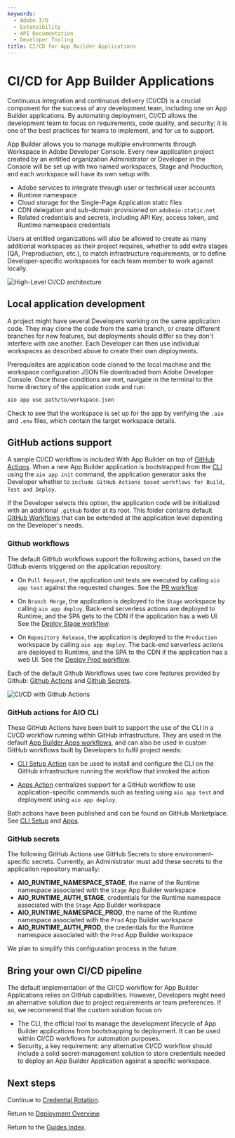 ```yaml
---
keywords:
  - Adobe I/O
  - Extensibility
  - API Documentation
  - Developer Tooling
title: CI/CD for App Builder Applications
---
```


# CI/CD for App Builder Applications

Continuous integration and continuous delivery (CI/CD) is a crucial component for the success of any development team, including one on App Builder applications. By automating deployment, CI/CD allows the development team to focus on requirements, code quality, and security; it is one of the best practices for teams to implement, and for us to support. 

App Builder allows you to manage multiple environments through Workspace in Adobe Developer Console. Every new application project created by an entitled organization Administrator or Developer in the Console will be set up with two named workspaces, Stage and Production, and each workspace will have its own setup with:

- Adobe services to integrate through user or technical user accounts
- Runtime namespace
- Cloud storage for the Single-Page Application static files 
- CDN delegation and sub-domain provisioned on `adobeio-static.net`
- Related credentials and secrets, including API Key, access token, and Runtime namespace credentials

Users at entitled organizations will also be allowed to create as many additional workspaces as their project requires, whether to add extra stages (QA, Preproduction, etc.), to match infrastructure requirements, or to define Developer-specific workspaces for each team member to work against locally.

![High-Level CI/CD architecture](E:\GitHub\app-builder\src\pages\images\high-level-ci-cd-architecture.png)

## Local application development

A project might have several Developers working on the same application code. They may clone the code from the same branch, or create different branches for new features, but deployments should differ so they don't interfere with one another. Each Developer can then use individual workspaces as described above to create their own deployments. 

Prerequisites are application code cloned to the local machine and the workspace configuration JSON file downloaded from Adobe Developer Console. Once those conditions are met, navigate in the terminal to the home directory of the application code and run:

```bash
aio app use path/to/workspace.json
```

Check to see that the workspace is set up for the app by verifying the `.aio` and `.env` files, which contain the target workspace details.

## GitHub actions support

A sample CI/CD workflow is included With App Builder on top of [GitHub Actions](https://github.com/features/actions).
When a new App Builder application is bootstrapped from the [CLI](https://github.com/adobe/aio-cli) using the `aio app init` command, the application generator asks the Developer whether to `include GitHub Actions based workflows for Build, Test and Deploy`.

If the Developer selects this option, the application code will be initialized with an additional `.github` folder at its root. This folder contains default [GitHub Workflows](https://github.com/adobe/generator-aio-app/tree/master/generators/add-ci/.github/workflows) that can be extended at the application level depending on the Developer's needs.

### Github workflows

The default GitHub workflows support the following actions, based on the Github events triggered on the application repository:

- On `Pull Request`, the application unit tests are executed by calling `aio app test` against the requested changes. See the [PR workflow](https://github.com/adobe/generator-aio-app/blob/master/generators/add-ci/.github/workflows/pr_test.yml).

- On `Branch Merge`, the application is deployed to the `Stage` workspace by calling `aio app deploy`. Back-end serverless actions are deployed to Runtime, and the SPA gets to the CDN if the application has a web UI. See the [Deploy Stage workflow](https://github.com/adobe/generator-aio-app/blob/master/generators/add-ci/.github/workflows/deploy_stage.yml).

- On `Repository Release`, the application is deployed to the `Production` workspace by calling `aio app deploy`. The back-end serverless actions are deployed to Runtime, and the SPA to the CDN if the application has a web UI. See the [Deploy Prod workflow](https://github.com/adobe/generator-aio-app/blob/master/generators/add-ci/.github/workflows/deploy_prod.yml).

Each of the default Github Workflows uses two core features provided by Github: [Github Actions](https://github.com/features/actions) and [Github Secrets](https://help.github.com/en/actions/configuring-and-managing-workflows/creating-and-storing-encrypted-secrets).

![CI/CD with Github Actions](E:\GitHub\app-builder\src\pages\images\ci-cd-github-actions-architecture.png)

### GitHub actions for AIO CLI

These GitHub Actions have been built to support the use of the CLI in a CI/CD workflow running within GitHub infrastructure. They are used in the default [App Builder Apps workflows](https://github.com/adobe/generator-aio-app/tree/master/generators/add-ci/.github/workflows), and can also be used in custom GitHub workflows built by Developers to fulfil project needs:

- [CLI Setup Action](https://github.com/adobe/aio-cli-setup-action) can be used to install and configure the CLI on the GitHub infrastructure running the workflow that invoked the action

- [Apps Action](https://github.com/adobe/aio-apps-action) centralizes support for a GitHub workflow to use application-specific commands such as testing using `aio app test` and deployment using `aio app deploy`.

Both actions have been published and can be found on GitHub Marketplace. See [CLI Setup](https://github.com/marketplace/actions/aio-cli-setup) and [Apps](https://github.com/marketplace/actions/aio-apps).

### GitHub secrets

The following GitHub Actions use GitHub Secrets to store environment-specific secrets. Currently, an Administrator must add these secrets to the application repository manually:

- **AIO_RUNTIME_NAMESPACE_STAGE**, the name of the Runtime namespace associated with the `Stage` App Builder workspace
- **AIO_RUNTIME_AUTH_STAGE**, credentials for the Runtime namespace associated with the `Stage` App Builder workspace
- **AIO_RUNTIME_NAMESPACE_PROD**, the name of the Runtime namespace associated with the `Prod` App Builder workspace
- **AIO_RUNTIME_AUTH_PROD**, the credentials for the Runtime namespace associated with the `Prod` App Builder workspace

We plan to simplify this configuration process in the future. 

## Bring your own CI/CD pipeline

The default implementation of the CI/CD workflow for App Builder Applications relies on GitHub capabilities. However, Developers might need an alternative solution due to project requirements or team preferences. If so, we recommend that the custom solution focus on:

- The CLI, the official tool to manage the development lifecycle of App Builder applications from bootstrapping to deployment. It can be used within CI/CD workflows for automation purposes.
- Security, a key requirement: any alternative CI/CD workflow should include a solid secret-management solution to store credentials needed to deploy an App Builder Application against a specific workspace.

## Next steps

Continue to [Credential Rotation](credential_rotation.md).

Return to [Deployment Overview](deployment.md).

Return to the [Guides Index](../../guides_index.md).
